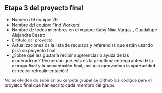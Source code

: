 ## Etapa 3 del proyecto final

- Número del equipo: 26
- Nombre del equipo:  Find Workers!
- Nombre de todos miembros en el equipo:  Gaby Nina Vargas , Guadalupe Alejandra Castro      
- El título del proyecto:
- Actualizaciones de la lista de recursos y referencias que están usando para su proyecto final:
- ¿Sobre qué les gustaría recibir sugerencias o ayuda de las moderadoras? Recuerdan que esta es la penúltima entrega antes de la entrega final y la presentación final, ¡así que aprovechan la oportunidad de recibir retroalimentación!

No se olviden de subir en su carpeta grupal en Github los códigos para el proyetco final que han escrito cada miembro del grupo.

